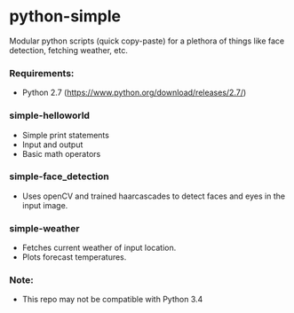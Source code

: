# python-simple
Modular python scripts (quick copy-paste) for a plethora of things like face detection, fetching weather, etc.

### Requirements:
- Python 2.7 (https://www.python.org/download/releases/2.7/)

### simple-helloworld
- Simple print statements
- Input and output
- Basic math operators

### simple-face_detection
- Uses openCV and trained haarcascades to detect faces and eyes in the input image.

### simple-weather
- Fetches current weather of input location.
- Plots forecast temperatures.

### Note: 
- This repo may not be compatible with Python 3.4
